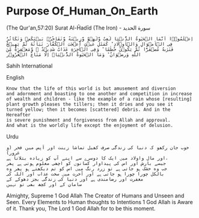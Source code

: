 # Purpose Of_Human_On_Earth

(The Qur'an,57:20)
Surat Al-Ĥadīd (The Iron) - سورة الحديد
    
    اِعۡلَمُوۡۤا اَنَّمَا الۡحَيٰوةُ الدُّنۡيَا لَعِبٌ وَّلَهۡوٌ وَّزِيۡنَةٌ وَّتَفَاخُرٌۢ بَيۡنَكُمۡ وَتَكَاثُرٌ
    فِى الۡاَمۡوَالِ وَالۡاَوۡلَادِ​ؕ كَمَثَلِ غَيۡثٍ اَعۡجَبَ الۡكُفَّارَ نَبَاتُهٗ ثُمَّ يَهِيۡجُ
    فَتَرٰٮهُ مُصۡفَرًّا ثُمَّ يَكُوۡنُ حُطٰمًا​ؕ وَفِى الۡاٰخِرَةِ عَذَابٌ شَدِيۡدٌ ۙ وَّمَغۡفِرَةٌ مِّنَ
    اللّٰهِ وَرِضۡوَانٌ​ؕ وَمَا الۡحَيٰوةُ الدُّنۡيَاۤ اِلَّا مَتَاعُ الۡغُرُوۡرِ‏


Sahih International

English

    Know that the life of this world is but amusement and diversion 
    and adornment and boasting to one another and competition in increase 
    of wealth and children - like the example of a rain whose [resulting] 
    plant growth pleases the tillers; then it dries and you see it 
    turned yellow; then it becomes [scattered] debris. And in the Hereafter 
    is severe punishment and forgiveness from Allah and approval. 
    And what is the worldly life except the enjoyment of delusion.




Urdu


    خوب جان رکھو کہ دنیا کی زندگی صرف کھیل تماشا زینت اور آپس میں فخر (و غرور) 
    اور مال واوﻻد میں ایک کا دوسرے سے اپنے آپ کو زیاده بتلانا ہے،
    جیسے بارش اور اس کی پیداوار کسانوں کو اچھی معلوم ہوتی ہے پھر
    جب وه خشک ہو جاتی ہے تو زرد رنگ میں اس کو تم دیکھتے ہو پھر وه
    بالکل چورا چورا ہو جاتی ہے اور آخرت میں سخت عذاب اور اللہ کی
    مغفرت اور رضامندی ہے اور دنیا کی زندگی بجز دھوکے کے
    سامان کے اور کچھ بھی تو نہیں



Almighty, Supreme 1 God Allah The Creator of Humans and Unseen and Seen.
Every Elements to Human thoughts to Intentions 1 God Allah is Aware of it. 
Thank you, The Lord 1 God Allah for to be this moment.

